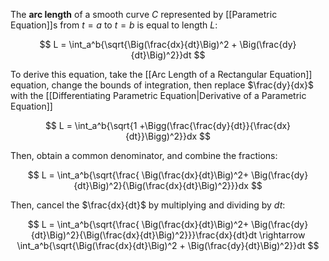 The **arc length** of a smooth curve $C$ represented by [[Parametric Equation]]s from $t = a$ to $t= b$ is equal to length $L$:

$$
L = \int_a^b{\sqrt{\Big(\frac{dx}{dt}\Big)^2 + \Big(\frac{dy}{dt}\Big)^2}}dt
$$

To derive this equation, take the [[Arc Length of a Rectangular Equation]] equation, change the bounds of integration, then replace $\frac{dy}{dx}$ with the [[Differentiating Parametric Equation|Derivative of a Parametric Equation]]

$$
L = \int_a^b{\sqrt{1 +\Bigg(\frac{\frac{dy}{dt}}{\frac{dx}{dt}}\Bigg)^2}}dx
$$

Then, obtain a common denominator, and combine the fractions:

$$
L = \int_a^b{\sqrt{\frac{ \Big(\frac{dx}{dt}\Big)^2+ \Big(\frac{dy}{dt}\Big)^2}{\Big(\frac{dx}{dt}\Big)^2}}}dx
$$

Then, cancel the $\frac{dx}{dt}$ by multiplying and dividing by $dt$:

$$
L = \int_a^b{\sqrt{\frac{ \Big(\frac{dx}{dt}\Big)^2+ \Big(\frac{dy}{dt}\Big)^2}{\Big(\frac{dx}{dt}\Big)^2}}}\frac{dx}{dt}dt \rightarrow \int_a^b{\sqrt{\Big(\frac{dx}{dt}\Big)^2 + \Big(\frac{dy}{dt}\Big)^2}}dt 
$$
